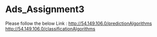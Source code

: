 # Ads_Assignment3
Please follow the below Link : 
http://54.149.106.0/predictionAlgorithms
http://54.149.106.0/classificationAlgorithms
